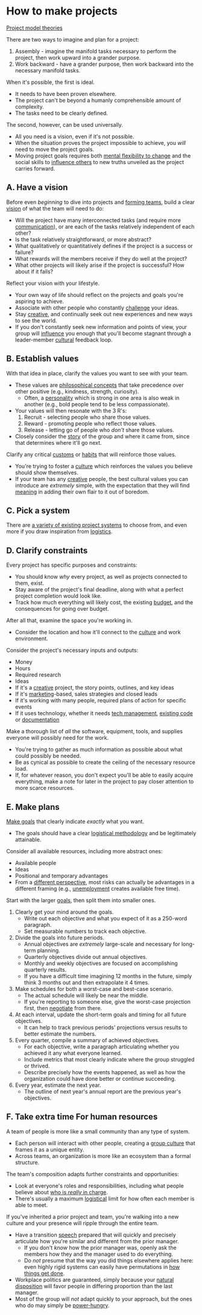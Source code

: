 
# How to make projects

[Project model theories](mgmt-2_projects-theories.md)

There are two ways to imagine and plan for a project:

1. Assembly - imagine the manifold tasks necessary to perform the project, then work upward into a grander purpose.
2. Work backward - have a grander purpose, then work backward into the necessary manifold tasks.

When it's possible, the first is ideal.

- It needs to have been proven elsewhere.
- The project can't be beyond a humanly comprehensible amount of complexity.
- The tasks need to be clearly defined.

The second, however, can be used universally.

- All you need is a vision, even if it's not possible.
- When the situation proves the project impossible to achieve, you *will* need to move the project goals.
- Moving project goals requires both [mental flexibility to change](people-changes.md) and the social skills to [influence others](people-boundaries.md) to new truths unveiled as the project carries forward.

## A. Have a vision

Before even *beginning* to dive into projects and [forming teams](mgmt-3_teams.md), build a clear [vision](imagination.md) of what the team will need to do:

- Will the project have many interconnected tasks (and require more [communication](language-speaking.md)), or are each of the tasks relatively independent of each other?
- Is the task relatively straightforward, or more abstract?
- What qualitatively or quantitatively defines if the project is a success or failure?
- What rewards will the members receive if they do well at the project?
- What other projects will likely arise if the project is successful? How about if it fails?

Reflect your vision with your lifestyle.

- Your own way of life should reflect on the projects and goals you're aspiring to achieve.
- Associate with other people who constantly [challenge](people-conflicts-why.md) your ideas.
- Stay [creative](mind-creativity.md), and continually seek out new experiences and new ways to see the world.
- If you don't constantly seek new information and points of view, your group will [influence](power-influence.md) you enough that you'll become stagnant through a leader-member [cultural](people-culture.md) feedback loop.

## B. Establish values

With that idea in place, clarify the values you want to see with your team.

- These values are [philosophical concepts](values.md) that take precedence over other positive (e.g., kindness, strength, curiosity).
  - Often, a [personality](personality.md) which is strong in one area is also weak in another (e.g., bold people tend to be less compassionate).
- Your values will then resonate with the 3 R's:
  1. Recruit - selecting people who share those values.
  2. Reward - promoting people who reflect those values.
  3. Release - letting go of people who *don't* share those values.
- Closely consider the [story](stories.md) of the group and where it came from, since that determines where it'll go next.

Clarify any critical [customs](people-rules.md) or [habits](habits.md) that will reinforce those values.

- You're trying to foster a [culture](people-culture.md) which reinforces the values you believe should show themselves.
- If your team has any [creative](mind-creativity.md) people, the best cultural values you can introduce are *extremely* simple, with the expectation that they will find [meaning](meaning.md) in adding their own flair to it out of boredom.

## C. Pick a system

There are [a variety of existing project systems](mgmt-2_projects-theories.md) to choose from, and even more if you draw inspiration from [logistics](logistics.md).

## D. Clarify constraints

Every project has specific purposes and constraints:

- You should know *why* every project, as well as projects connected to them, exist.
- Stay aware of the project's final deadline, along with what a perfect project completion would look like.
- Track how much everything will likely cost, the existing [budget](money-3_budget.md), and the consequences for going over budget.

After all that, examine the space you're working in.

- Consider the location and how it'll connect to the [culture](people-culture.md) and work environment.

Consider the project's necessary inputs and outputs:

- Money
- Hours
- Required research
- Ideas
- If it's a [creative](mind-creativity.md) project, the story points, outlines, and key ideas
- If it's [marketing](marketing.md)-based, sales strategies and closed leads
- If it's working with many people, required plans of action for specific events
- If it uses technology, whether it needs [tech management](mgmt-2_projects-cs.md), [existing code](computers-software-versionctrl.md) or [documentation](language-writing-documentation.md)

Make a thorough list of *all* the software, equipment, tools, and supplies everyone will possibly need for the work.

- You're trying to gather as much information as possible about what could possibly be needed.
- Be as cynical as possible to create the ceiling of the necessary resource load.
- If, for whatever reason, you don't expect you'll be able to easily acquire everything, make a note for later in the project to pay closer attention to more scarce resources.

## E. Make plans

[Make goals](success-3_goals.md) that clearly indicate *exactly* what you want.

- The goals should have a clear [logistical methodology](logistics.md) and be legitimately attainable.

Consider all available resources, including more abstract ones:

- Available people
- Ideas
- Positional and temporary advantages
- From a [different perspective](mind-creativity-how.md), most risks can actually be advantages in a different framing (e.g., [unemployment](hardship-unemployment.md) creates available free time).

Start with the larger [goals](success-3_goals.md), then split them into smaller ones.

1. Clearly get your mind around the goals.
   - Write out each objective and what you expect of it as a 250-word paragraph.
   - Set measurable numbers to track each objective.
2. Divide the goals into future periods.
   - Annual objectives are *extremely* large-scale and necessary for long-term planning.
   - Quarterly objectives divide out annual objectives.
   - Monthly and weekly objectives are focused on accomplishing quarterly results.
   - If you have a difficult time imagining 12 months in the future, simply think 3 months out and then extrapolate it 4 times.
3. Make schedules for both a worst-case and best-case scenario.
   - The actual schedule will likely be near the middle.
   - If you're reporting to someone else, give the worst-case projection first, then [negotiate](people-conflicts-negotiation.md) from there.
4. At each interval, update the short-term goals and timing for all future objectives.
   - It can help to track previous periods' projections versus results to better estimate the numbers.
5. Every quarter, compile a summary of achieved objectives.
   - For each objective, write a paragraph articulating whether you achieved it any what everyone learned.
   - Include metrics that most clearly indicate where the group struggled or thrived.
   - Describe precisely how the events happened, as well as how the organization could have done better or continue succeeding.
6. Every year, estimate the next year.
   - The outline of next year's annual report are the previous year's objectives.

## F. Take extra time For human resources

A team of people is more like a small community than any type of system.

- Each person will interact with other people, creating a [group culture](people-culture.md) that frames it as a unique entity.
- Across teams, an organization is more like an ecosystem than a formal structure.

The team's composition adapts further constraints and opportunities:

- Look at everyone's roles and responsibilities, including what people believe about [who is *really* in charge](power-types.md).
- There's usually a maximum [logistical](logistics.md) limit for how often each member is able to meet.

If you've inherited a prior project and team, you're walking into a new culture and your presence will ripple through the entire team.

- Have a transition [speech](language-speaking.md) prepared that will quickly and precisely articulate how you're similar and different from the prior manager.
  - If you don't *know* how the prior manager was, openly ask the members how they and the manager used to do everything.
  - Do *not* presume that the way you did things elsewhere applies here: even highly rigid systems can easily have permutations in [how things get done](habits.md).
- Workplace politics are guaranteed, simply because your [natural disposition](personality.md) will favor people in differing proportion than the last manager.
- Most of the group will *not* adapt quickly to your approach, but the ones who do may simply be [power-hungry](power.md).
